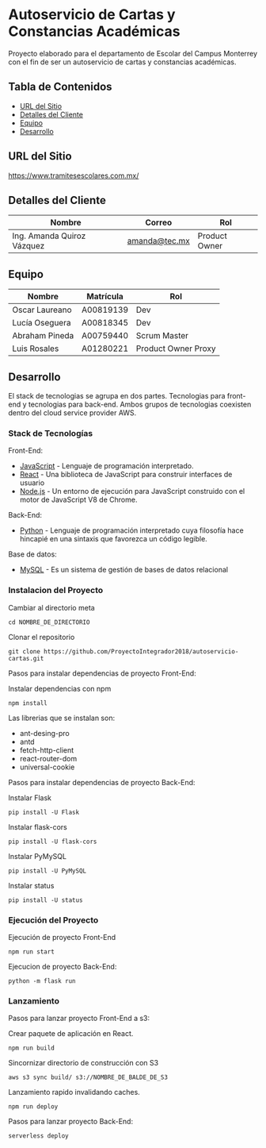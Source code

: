 # Autoservicio de Cartas y Constancias Académicas

Proyecto elaborado para el departamento de Escolar del Campus Monterrey con el fin de ser un autoservicio de cartas y constancias académicas.

## Tabla de Contenidos
* [URL del Sitio](#URL-del-Sitio)
* [Detalles del Cliente](#Detalles-del-Cliente)
* [Equipo](#Equipo)
* [Desarrollo](#Desarrollo)

## URL del Sitio
https://www.tramitesescolares.com.mx/

## Detalles del Cliente
Nombre | Correo | Rol
------ | ------ | ---
Ing. Amanda Quiroz Vázquez | amanda@tec.mx | Product Owner

## Equipo
Nombre | Matrícula | Rol
------ | --------- | ---
Oscar Laureano | A00819139 | Dev
Lucía Oseguera | A00818345 | Dev
Abraham Pineda | A00759440 | Scrum Master
Luis Rosales   | A01280221 | Product Owner Proxy

## Desarrollo

El stack de tecnologias se agrupa en dos partes. Tecnologias para front-end y tecnologias para back-end. Ambos grupos de tecnologias coexisten dentro del cloud service provider AWS.

### Stack de Tecnologías

Front-End:
* [JavaScript](https://www.javascript.com) - Lenguaje de programación interpretado.
* [React](https://reactjs.org) - Una biblioteca de JavaScript para construir interfaces de usuario
* [Node.js](https://nodejs.org/es/) - Un entorno de ejecución para JavaScript construido con el motor de JavaScript V8 de Chrome.

Back-End:
* [Python](https://www.python.org) - Lenguaje de programación interpretado cuya filosofía hace hincapié en una sintaxis que favorezca un código legible.

Base de datos:
* [MySQL](https://www.mysql.com) - Es un sistema de gestión de bases de datos relacional 

### Instalacion del Proyecto

Cambiar al directorio meta
```
cd NOMBRE_DE_DIRECTORIO
```

Clonar el repositorio
```
git clone https://github.com/ProyectoIntegrador2018/autoservicio-cartas.git
```

Pasos para instalar dependencias de proyecto Front-End:

Instalar dependencias con npm
```
npm install
```

Las librerias que se instalan son:
* ant-desing-pro
* antd
* fetch-http-client
* react-router-dom
* universal-cookie

Pasos para instalar dependencias de proyecto Back-End:

Instalar Flask
```
pip install -U Flask
```

Instalar flask-cors
```
pip install -U flask-cors
```

Instalar PyMySQL
```
pip install -U PyMySQL
```

Instalar status
```
pip install -U status
```

### Ejecución del Proyecto

Ejecución de proyecto Front-End
```
npm run start
```

Ejecucion de proyecto Back-End:
```
python -m flask run
```

### Lanzamiento

Pasos para lanzar proyecto Front-End a s3:

Crear paquete de aplicación en React.
```
npm run build
```

Sincornizar directorio de construcción con S3
```
aws s3 sync build/ s3://NOMBRE_DE_BALDE_DE_S3
```

Lanzamiento rapido invalidando caches.
```
npm run deploy
```

Pasos para lanzar proyecto Back-End:
```
serverless deploy
```

